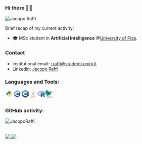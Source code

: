 
### Hi there 👋🏻

<p align="left"> <img src="https://komarev.com/ghpvc/?username=JacopoRaffi&label=Profile%20views&color=0e75b6&style=flat" alt="Jacopo Raffi" /> </p>

Brief recap of my current activity:
- 🎓 MSc student in <b>Artificial Intelligence</b> @<a href='https://didattica.di.unipi.it/en/master-programme-in-computer-science/curricula-2/curriculum-%c2%93artificial-intelligence%c2%94-2/' target="_blank">University of Pisa</a>.

### Contact
- Institutional email: <a href= "mailto:j.raffi@studenti.unipi.it" target="_blank">j.raffi@studenti.unipi.it</a>
- Linkedin: <a href='https://www.linkedin.com/feed/' target="_blank">Jacopo Raffi</a>

<!-- STATISTICS --
#### Interests
- Computational Social Science
- Data Mining
- Deep Learning and Neural Models
- Signal processing and analysis
-->
### Languages and Tools: 
<div>
<img width="26px" align="left" src="https://raw.githubusercontent.com/github/explore/80688e429a7d4ef2fca1e82350fe8e3517d3494d/topics/python/python.png">
<img align="left" alt="" width="26px" src="https://raw.githubusercontent.com/github/explore/80688e429a7d4ef2fca1e82350fe8e3517d3494d/topics/c/c.png">
<img align="left" alt="" width="26px" src="https://raw.githubusercontent.com/github/explore/80688e429a7d4ef2fca1e82350fe8e3517d3494d/topics/cpp/cpp.png">
<img align="left" alt="" width="26px" src="https://raw.githubusercontent.com/github/explore/80688e429a7d4ef2fca1e82350fe8e3517d3494d/topics/java/java.png">
<img align="left" alt="" width="26px" src="https://raw.githubusercontent.com/github/explore/80688e429a7d4ef2fca1e82350fe8e3517d3494d/topics/r/r.png">
<img align="left" alt="" width="26px" src="https://raw.githubusercontent.com/github/explore/80688e429a7d4ef2fca1e82350fe8e3517d3494d/topics/latex/latex.png">

<img align="left" alt="" width="26px" src="">
<img align="left" alt="" width="26px" src="">
</div>

<br/><br/>
### GitHub activity:
<!-- TROPHY -->
<p align="left"> <img src="https://github-profile-trophy.vercel.app/?username=JacopoRaffi&theme=gruvbox&no-bg=true" alt="JacopoRaffi" /> </p>

<br/>

<!-- STATISTICS -->
<a href="https://github.com/JacopoRaffi">
  <img align="center" src="https://github-readme-stats.vercel.app/api?username=JacopoRaffi&layout=compact&theme=calm&show_icons=true" />
</a>

<!-- LANGUAGES -->
<a href="https://github.com/JacopoRaffi">
  <img align="center" src="https://github-readme-stats.vercel.app/api/top-langs/?username=JacopoRaffi&layout=compact&theme=calm&hide=jupyter%20notebook,html,css,xslt,shell" />
</a>


<br/><br/>


<!--
**JacopoRaffi/JacopoRaffi** is a ✨ _special_ ✨ repository because its `README.md` (this file) appears on your GitHub profile.

Here are some ideas to get you started:

- 🔭 I’m currently working on ...
- 🌱 I’m currently learning ...
- 👯 I’m looking to collaborate on ...
- 🤔 I’m looking for help with ...
- 💬 Ask me about ...
- 📫 How to reach me: ...
- 😄 Pronouns: ...
- ⚡ Fun fact: ...
-->
